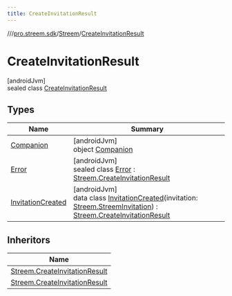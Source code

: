 ```yaml
---
title: CreateInvitationResult
---
```

//[<root>](../../../../index.html)/[pro.streem.sdk](../../index.html)/[Streem](../index.html)/[CreateInvitationResult](index.html)



# CreateInvitationResult



[androidJvm]\
sealed class [CreateInvitationResult](index.html)



## Types


| Name | Summary |
|---|---|
| [Companion](-companion/index.html) | [androidJvm]<br>object [Companion](-companion/index.html) |
| [Error](-error/index.html) | [androidJvm]<br>sealed class [Error](-error/index.html) : [Streem.CreateInvitationResult](index.html) |
| [InvitationCreated](-invitation-created/index.html) | [androidJvm]<br>data class [InvitationCreated](-invitation-created/index.html)(invitation: [Streem.StreemInvitation](../-streem-invitation/index.html)) : [Streem.CreateInvitationResult](index.html) |


## Inheritors


| Name |
|---|
| [Streem.CreateInvitationResult](-invitation-created/index.html) |
| [Streem.CreateInvitationResult](-error/index.html) |

